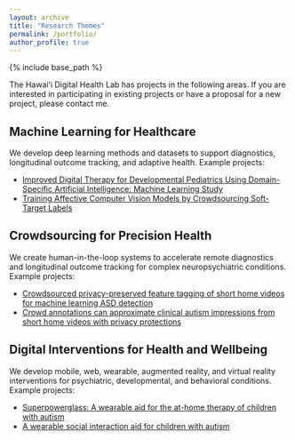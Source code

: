 ```yaml
---
layout: archive
title: "Research Themes"
permalink: /portfolio/
author_profile: true
---
```


{% include base_path %}


The Hawaiʻi Digital Health Lab has projects in the following areas. If you are interested in participating in existing projects or have a proposal for a new project, please contact me.


**Machine Learning for Healthcare**
------
We develop deep learning methods and datasets to support diagnostics, longitudinal outcome tracking, and adaptive health. Example projects:

* [Improved Digital Therapy for Developmental Pediatrics Using Domain-Specific Artificial Intelligence: Machine Learning Study](https://pediatrics.jmir.org/2022/2/e26760 "Journal of Medical Internet Research")
* [Training Affective Computer Vision Models by Crowdsourcing Soft-Target Labels](https://link.springer.com/article/10.1007/s12559-021-09936-4 "Cognitive Computation")


**Crowdsourcing for Precision Health**
------
We create human-in-the-loop systems to accelerate remote diagnostics and longitudinal outcome tracking for complex neuropsychiatric conditions. Example projects:

* [Crowdsourced privacy-preserved feature tagging of short home videos for machine learning ASD detection](https://www.nature.com/articles/s41598-021-87059-4 "Scientific Reports")
* [Crowd annotations can approximate clinical autism impressions from short home videos with privacy protections](https://www.sciencedirect.com/science/article/pii/S2666521222000096 "Intelligence-Based Medicine")


**Digital Interventions for Health and Wellbeing**
------
We develop mobile, web, wearable, augmented reality, and virtual reality interventions for psychiatric, developmental, and behavioral conditions. Example projects:

* [Superpowerglass: A wearable aid for the at-home therapy of children with autism](https://dl.acm.org/doi/pdf/10.1145/3130977 "IMWUT")
* [A wearable social interaction aid for children with autism](https://dl.acm.org/doi/abs/10.1145/2851581.2892282 "CHI Extended Abstracts")
